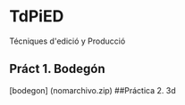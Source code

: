 # TdPiED
Técniques d'edició y Producció
## Práct 1. Bodegón
[bodegon] (nomarchivo.zip)
##Práctica 2. 3d
